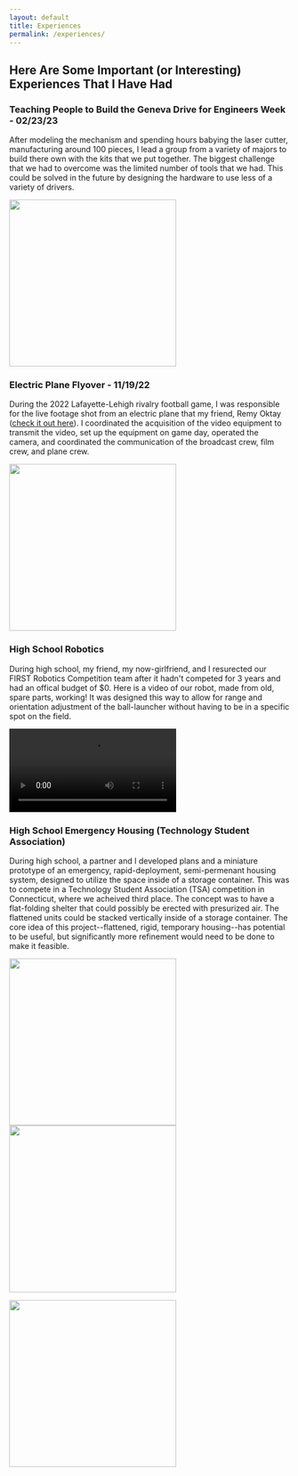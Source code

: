```yaml
---
layout: default
title: Experiences
permalink: /experiences/
---
```


## Here Are Some Important (or Interesting) Experiences That I Have Had

### Teaching People to Build the Geneva Drive for Engineers Week - 02/23/23

After modeling the mechanism and spending hours babying the laser cutter, manufacturing around 100 pieces, I lead a group from a variety of majors to build there own with the kits that we put together. The biggest challenge that we had to overcome was the limited number of tools that we had. This could be solved in the future by designing the hardware to use less of a variety of drivers.

<img src="https://r3dotstone.github.io/portfolio/media/genevaPeople.jpg" height="300" >

### Electric Plane Flyover - 11/19/22

During the 2022 Lafayette-Lehigh rivalry football game, I was responsible for the live footage shot from an electric plane that my friend, Remy Oktay ([check it out here](https://www.lehighvalleynews.com/school-news/higher-education/2022-11-19/student-pilots-battery-powered-airplane-over-historic-lehigh-lafayette-football-game)). I coordinated the acquisition of the video equipment to transmit the video, set up the equipment on game day, operated the camera, and coordinated the communication of the broadcast crew, film crew, and plane crew. 

<img src="https://r3dotstone.github.io/portfolio/media/flyover1.jpg" height="300" >


### High School Robotics

During high school, my friend, my now-girlfriend, and I resurected our FIRST Robotics Competition team after it hadn't competed for 3 years and had an offical budget of $0. Here is a video of our robot, made from old, spare parts, working! It was designed this way to allow for range and orientation adjustment of the ball-launcher without having to be in a specific spot on the field.

<video style="max-height: 300px; width: auto;" controls>
    <source src="https://r3dotstone.github.io/portfolio/media/robotVid.mp4" type="video/mp4">
    Your browser does not support the video tag.
</video>

### High School Emergency Housing (Technology Student Association)

During high school, a partner and I developed plans and a miniature prototype of an emergency, rapid-deployment, semi-permenant housing system, designed to utilize the space inside of a storage container. This was to compete in a Technology Student Association (TSA) competition in Connecticut, where we acheived third place. The concept was to have a flat-folding shelter that could possibly be erected with presurized air. The flattened units could be stacked vertically inside of a storage container. The core idea of this project--flattened, rigid, temporary housing--has potential to be useful, but significantly more refinement would need to be done to make it feasible.

<img src="https://r3dotstone.github.io/portfolio/media/House/paperProto.jpg" height="300" /> <img src="https://r3dotstone.github.io/portfolio/media/House/finalFlattened.jpg" height="300" />

<img src="https://r3dotstone.github.io/portfolio/media/House/drawing.jpg" height="300" >
